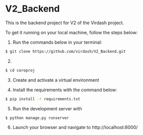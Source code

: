 # V2_Backend
This is the backend project for V2 of the Virdash project.

To get it running on your local machine, follow the steps below:

1. Run the commands below in your terminal:
```bash
$ git clone https://github.com/virdash/V2_Backend.git 
```
2. 
```bash
$ cd coroproj
```

3. Create and activate a virtual environment

4. Install the requirements with the command below:

```bash
$ pip install -r requirements.txt
```
5. Run the development server with

```bash
$ python manage.py runserver
```

6. Launch your browser and navigate to http://localhost:8000/

